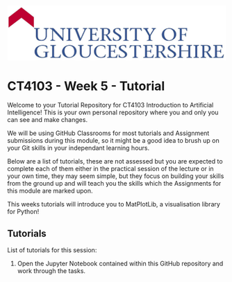 ![UOG Logo](IMG-All/uoglogo.jpg)
# CT4103 - Week 5 - Tutorial
Welcome to your Tutorial Repository for CT4103 Introduction to Artificial Intelligence! This is your own personal repository where you and only you can see and make changes.

We will be using GitHub Classrooms for most tutorials and Assignment submissions during this module, so it might be a good idea to brush up on your Git skills in your independant learning hours.

Below are a list of tutorials, these are not assessed but you are expected to complete each of them either in the practical session of the lecture or in your own time, they may seem simple, but they focus on building your skills from the ground up and will teach you the skills which the Assignments for this module are marked upon.

This weeks tutorials will introduce you to MatPlotLib, a visualisation library for Python!

## Tutorials
List of tutorials for this session:

1. Open the Jupyter Notebook contained within this GitHub repository and work through the tasks.

